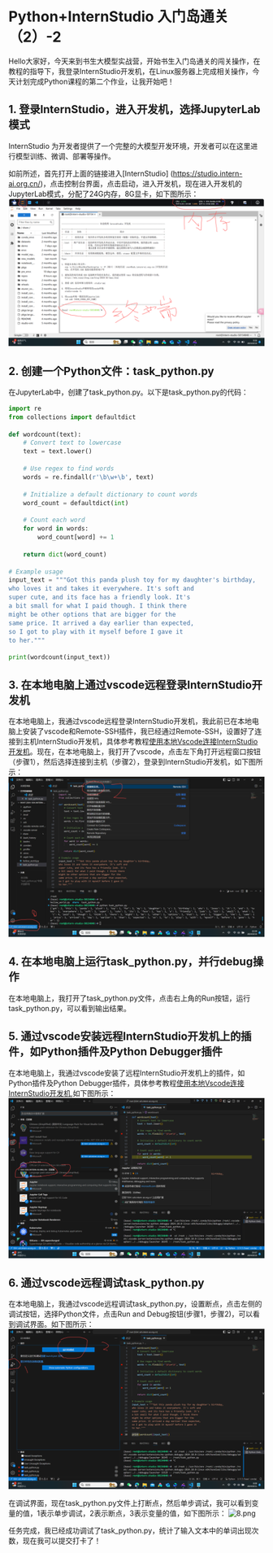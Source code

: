 # Python+InternStudio 入门岛通关（2）-2
  
Hello大家好，今天来到书生大模型实战营，开始书生入门岛通关的闯关操作，在教程的指导下，我登录InternStudio开发机，在Linux服务器上完成相关操作，今天计划完成Python课程的第二个作业，让我开始吧！
  
## 1. 登录InternStudio，进入开发机，选择JupyterLab模式
  
InternStudio 为开发者提供了一个完整的大模型开发环境，开发者可以在这里进行模型训练、微调、部署等操作。
  
如前所述，首先打开上面的链接进入[InternStudio] (https://studio.intern-ai.org.cn/)，点击控制台界面，点击启动，进入开发机，现在进入开发机的JupyterLab模式，分配了24G内存，8G显卡，如下图所示：
 ![3.png](./data/3.png )

## 2. 创建一个Python文件：task_python.py
在JupyterLab中，创建了task_python.py。以下是task_python.py的代码：
```python
import re
from collections import defaultdict

def wordcount(text):
    # Convert text to lowercase
    text = text.lower()
    
    # Use regex to find words
    words = re.findall(r'\b\w+\b', text)
    
    # Initialize a default dictionary to count words
    word_count = defaultdict(int)
    
    # Count each word
    for word in words:
        word_count[word] += 1
    
    return dict(word_count)

# Example usage
input_text = """Got this panda plush toy for my daughter's birthday,
who loves it and takes it everywhere. It's soft and
super cute, and its face has a friendly look. It's
a bit small for what I paid though. I think there
might be other options that are bigger for the
same price. It arrived a day earlier than expected,
so I got to play with it myself before I gave it
to her."""

print(wordcount(input_text))
```

## 3. 在本地电脑上通过vscode远程登录InternStudio开发机
在本地电脑上，我通过vscode远程登录InternStudio开发机，我此前已在本地电脑上安装了vscode和Remote-SSH插件，我已经通过Remote-SSH，设置好了连接到主机InternStudio开发机，具体参考教程[使用本地Vscode连接InternStudio开发机](https://github.com/InternLM/Tutorial/blob/camp3/docs/L0/Python/readme.md)。现在，在本地电脑上，我打开了vscode，点击左下角打开远程窗口按钮（步骤1），然后选择连接到主机（步骤2），登录到InternStudio开发机，如下图所示：
    ![5.png](./data/5.png )

## 4. 在本地电脑上运行task_python.py，并行debug操作
在本地电脑上，我打开了task_python.py文件，点击右上角的Run按钮，运行task_python.py，可以看到输出结果。

## 5. 通过vscode安装远程InternStudio开发机上的插件，如Python插件及Python Debugger插件
在本地电脑上，我通过vscode安装了远程InternStudio开发机上的插件，如Python插件及Python Debugger插件，具体参考教程[使用本地Vscode连接InternStudio开发机](https://github.com/InternLM/Tutorial/blob/camp3/docs/L0/Python/readme.md),如下图所示：
    ![6.png](./data/6.png )

## 6. 通过vscode远程调试task_python.py
在本地电脑上，我通过vscode远程调试task_python.py，设置断点，点击左侧的调试按钮，选择Python文件，点击Run and Debug按钮(步骤1，步骤2)，可以看到调试界面。如下图所示：
    ![7.png](./data/7.png )

在调试界面，现在task_python.py文件上打断点，然后单步调试，我可以看到变量的值，1表示单步调试，2表示断点，3表示变量的值，如下图所示：
    ![8.png](./data/8.png )

 任务完成，我已经成功调试了task_python.py，统计了输入文本中的单词出现次数，现在我可以提交打卡了！